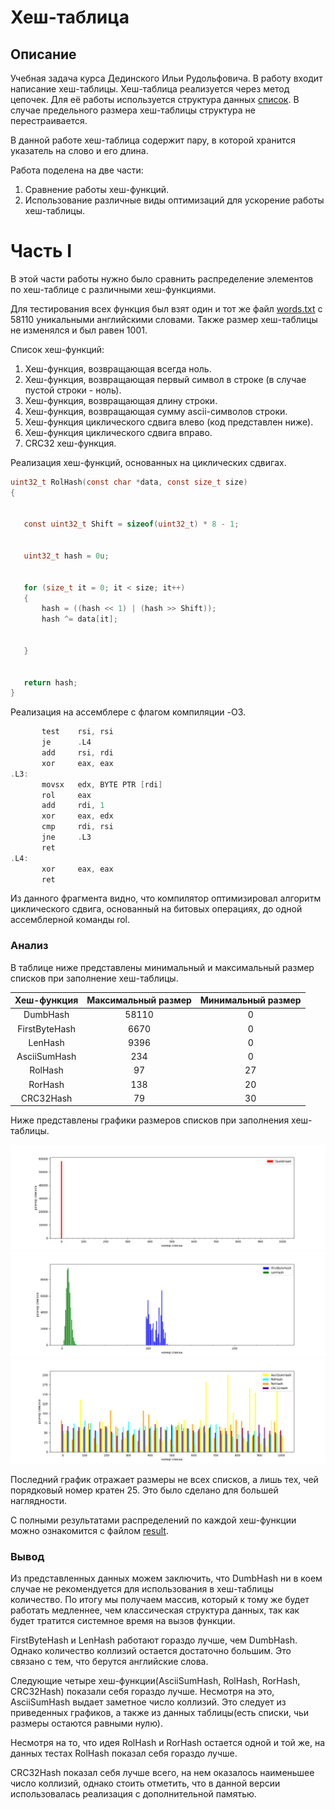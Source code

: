 # Хеш-таблица


## Описание
Учебная задача курса Дединского Ильи Рудольфовича.
В работу входит написание хеш-таблицы. Хеш-таблица реализуется через метод цепочек. Для её работы используется структура данных [список](https://github.com/DenzeL2004/list). В случае предельного размера хеш-таблицы структура не перестраивается.


В данной работе хеш-таблица содержит пару, в которой хранится указатель на слово и его длина.




Работа поделена на две части:


1. Сравнение работы хеш-функций.
2. Использование различные виды оптимизаций для ускорение работы хеш-таблицы.


# Часть I
В этой части работы нужно было сравнить распределение элементов по хеш-таблице с различными хеш-функциями.


Для тестирования всех функция был взят один и тот же файл [words.txt](resource/words.txt) c 58110 уникальными английскими словами. Также размер хеш-таблицы не изменялся и был равен 1001.




Список хеш-функций:
1. Хеш-функция, возвращающая всегда ноль.
2. Хеш-функция, возвращающая первый символ в строке (в случае пустой строки - ноль).
3. Хеш-функция, возвращающая длину строки.
4. Хеш-функция, возвращающая сумму ascii-символов строки.
5. Хеш-функция циклического сдвига влево (код представлен ниже).
6. Хеш-функция циклического сдвига вправо.
7. CRC32 хеш-функция.


Реализация хеш-функций, основанных на циклических сдвигах.


```C
uint32_t RolHash(const char *data, const size_t size)
{


   const uint32_t Shift = sizeof(uint32_t) * 8 - 1;


   uint32_t hash = 0u;


   for (size_t it = 0; it < size; it++)
   {
       hash = ((hash << 1) | (hash >> Shift));
       hash ^= data[it];


   }


   return hash;
}
```


Реализация на ассемблере с флагом компиляции -O3.


```C
       test    rsi, rsi
       je      .L4
       add     rsi, rdi
       xor     eax, eax
.L3:
       movsx   edx, BYTE PTR [rdi]
       rol     eax
       add     rdi, 1
       xor     eax, edx
       cmp     rdi, rsi
       jne     .L3
       ret
.L4:
       xor     eax, eax
       ret
```


Из данного фрагмента видно, что компилятор оптимизировал алгоритм циклического сдвига, основанный на битовых операциях, до одной ассемблерной команды rol.


### Анализ


В таблице ниже представлены минимальный и максимальный размер списков при заполнение хеш-таблицы.


| Хеш-функция   | Максимальный размер | Минимальный размер |
|:-------------:|:-------------------:|:------------------:|
| DumbHash      |       58110         |         0          |
| FirstByteHash |       6670          |         0          |
| LenHash       |       9396          |         0          |
| AsciiSumHash  |       234           |         0          |
| RolHash       |       97            |         27         |
| RorHash       |       138           |         20         |
| CRC32Hash     |       79            |         30         |


Ниже представлены графики размеров списков при заполнения хеш-таблицы.


![Graph1](resource/img/dumb.png)
![Graph2](resource/img/cmp_second_third.png)
![Graph3](resource/img/cmp_last_4.png)


Последний график отражает размеры не всех списков, а лишь тех, чей порядковый номер кратен 25. Это было сделано для большей наглядности.


С полными результатами распределений по каждой хеш-функции можно ознакомится с файлом [result](temp/result_distribution.csv).


### Вывод


Из представленных данных можем заключить, что DumbHash ни в коем случае не рекомендуется для использования в хеш-таблицы количество. По итогу мы получаем массив, который к тому же будет работать медленнее, чем классическая структура данных, так как будет тратится системное время на вызов функции.


FirstByteHash и LenHash работают гораздо лучше, чем DumbHash. Однако количество коллизий остается достаточно большим. Это связано с тем, что берутся английские слова.


Следующие четыре хеш-функции(AsciiSumHash, RolHash, RorHash, CRC32Hash) показали себя гораздо лучше. Несмотря на это, AsciiSumHash выдает заметное число коллизий. Это следует из приведенных графиков, а также из данных таблицы(есть списки, чьи размеры остаются равными нулю).


Несмотря на то, что идея RolHash и RorHash остается одной и той же, на данных тестах RolHash показал себя гораздо лучше.


CRC32Hash показал себя лучше всего, на нем оказалось наименьшее число коллизий, однако стоить отметить, что в данной версии использовалась реализация с дополнительной памятью.


